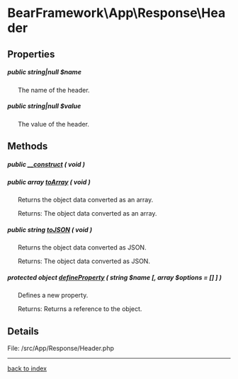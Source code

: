 # BearFramework\App\Response\Header

## Properties

##### public string|null $name

&nbsp;&nbsp;&nbsp;&nbsp;&nbsp;&nbsp;The name of the header.

##### public string|null $value

&nbsp;&nbsp;&nbsp;&nbsp;&nbsp;&nbsp;The value of the header.

## Methods

##### public [__construct](bearframework.app.response.header.__construct.method.md) ( void )

##### public array [toArray](bearframework.app.response.header.toarray.method.md) ( void )

&nbsp;&nbsp;&nbsp;&nbsp;&nbsp;&nbsp;Returns the object data converted as an array.

&nbsp;&nbsp;&nbsp;&nbsp;&nbsp;&nbsp;Returns: The object data converted as an array.

##### public string [toJSON](bearframework.app.response.header.tojson.method.md) ( void )

&nbsp;&nbsp;&nbsp;&nbsp;&nbsp;&nbsp;Returns the object data converted as JSON.

&nbsp;&nbsp;&nbsp;&nbsp;&nbsp;&nbsp;Returns: The object data converted as JSON.

##### protected object [defineProperty](bearframework.app.response.header.defineproperty.method.md) ( string $name [, array $options = [] ] )

&nbsp;&nbsp;&nbsp;&nbsp;&nbsp;&nbsp;Defines a new property.

&nbsp;&nbsp;&nbsp;&nbsp;&nbsp;&nbsp;Returns: Returns a reference to the object.

## Details

File: /src/App/Response/Header.php

---

[back to index](index.md)

